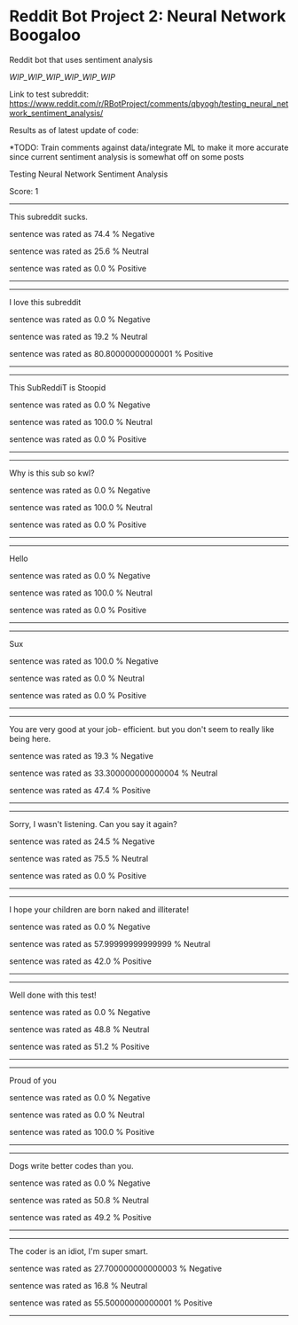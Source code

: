 # Reddit Bot Project 2: Neural Network Boogaloo
Reddit bot that uses sentiment analysis

*WIP_WIP_WIP_WIP_WIP_WIP*

Link to test subreddit:
https://www.reddit.com/r/RBotProject/comments/qbyogh/testing_neural_network_sentiment_analysis/

Results as of latest update of code:

*TODO: Train comments against data/integrate ML to make it more accurate since current sentiment analysis is somewhat off on some posts


Testing Neural Network Sentiment Analysis

Score:  1
*******************************
This subreddit sucks.

sentence was rated as  74.4 % Negative

sentence was rated as  25.6 % Neutral

sentence was rated as  0.0 % Positive

*******************************
*******************************
I love this subreddit

sentence was rated as  0.0 % Negative

sentence was rated as  19.2 % Neutral

sentence was rated as  80.80000000000001 % Positive
*******************************
*******************************
This SubReddiT is Stoopid

sentence was rated as  0.0 % Negative

sentence was rated as  100.0 % Neutral

sentence was rated as  0.0 % Positive
*******************************
*******************************
Why is this sub so kwl?

sentence was rated as  0.0 % Negative

sentence was rated as  100.0 % Neutral

sentence was rated as  0.0 % Positive
*******************************
*******************************
Hello

sentence was rated as  0.0 % Negative

sentence was rated as  100.0 % Neutral

sentence was rated as  0.0 % Positive
*******************************
*******************************
Sux

sentence was rated as  100.0 % Negative

sentence was rated as  0.0 % Neutral

sentence was rated as  0.0 % Positive
*******************************
*******************************
You are very good at your job- efficient. but you don't seem to really like being here.

sentence was rated as  19.3 % Negative

sentence was rated as  33.300000000000004 % Neutral

sentence was rated as  47.4 % Positive

*******************************
*******************************
Sorry, I wasn't listening. Can you say it again?

sentence was rated as  24.5 % Negative

sentence was rated as  75.5 % Neutral

sentence was rated as  0.0 % Positive
*******************************
*******************************
I hope your children are born naked and illiterate!

sentence was rated as  0.0 % Negative

sentence was rated as  57.99999999999999 % Neutral

sentence was rated as  42.0 % Positive
*******************************
*******************************
Well done with this test!

sentence was rated as  0.0 % Negative

sentence was rated as  48.8 % Neutral

sentence was rated as  51.2 % Positive
*******************************
*******************************
Proud of you

sentence was rated as  0.0 % Negative

sentence was rated as  0.0 % Neutral

sentence was rated as  100.0 % Positive
*******************************
*******************************
Dogs write better codes than you.

sentence was rated as  0.0 % Negative

sentence was rated as  50.8 % Neutral

sentence was rated as  49.2 % Positive
*******************************
*******************************
The coder is an idiot, I'm super smart.

sentence was rated as  27.700000000000003 % Negative

sentence was rated as  16.8 % Neutral

sentence was rated as  55.50000000000001 % Positive
*******************************
